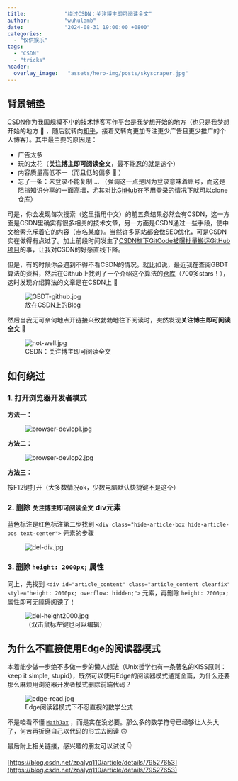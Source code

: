 ```yaml
---
title:            "绕过CSDN：关注博主即可阅读全文"
author:           "wuhulamb"
date:             "2024-08-31 19:00:00 +0800"
categories:
  - "仅供娱乐"
tags:
  - "CSDN"
  - "tricks"
header:
  overlay_image:   "assets/hero-img/posts/skyscraper.jpg"
---
```


## 背景铺垫

[CSDN](https://www.csdn.net/)作为我国规模不小的技术博客写作平台是我梦想开始的地方（也只是我梦想开始的地方 :poop: ，随后就转向[知乎](https://www.zhihu.com/)，接着又转向更加专注更少广告且更少推广的个人博客）。其中最主要的原因是<!--more-->：

- 广告太多
- 玩的太花（**关注博主即可阅读全文**，最不能忍的就是这个）
- 内容质量高低不一（而且低的偏多 :poop: ）
- 忘了一条：未登录不能复制 ... （强调这一点是因为登录意味着账号，而这是阻挡知识分享的一面高墙，尤其对比[GitHub](https://github.com/)在不用登录的情况下就可以clone仓库）

可是，你会发现每次搜索（这里指用中文）的前五条结果必然会有CSDN，这一方面是CSDN里确实有很多相关的技术文章，另一方面是CSDN通过一些手段，使中文检索充斥着它的内容（点名[某度](https://www.baidu.com/)）。当然许多网站都会做SEO优化，可是CSDN实在做得有点过了。加上前段时间发生了[CSDN旗下GitCode被曝批量搬运GitHub项目](https://www.ithome.com/0/778/049.htm)的事，让我对CSDN的好感直线下降。

但是，有的时候你会遇到不得不看CSDN的情况。就比如说，最近我在查阅GBDT算法的资料，然后在Github上找到了一个介绍这个算法的[仓库](https://github.com/Freemanzxp/GBDT_Simple_Tutorial)（700多stars！），这时发现介绍算法的文章是在CSDN上 :poop:

<figure class="align-center">
  <img src="{{ 'media/image/2024/08/GBDT-github.jpg' | relative_url }}" alt="GBDT-github.jpg">
  <figcaption>放在CSDN上的Blog</figcaption>
</figure>

然后当我无可奈何地点开链接兴致勃勃地往下阅读时，突然发现**关注博主即可阅读全文** :poop:

<figure class="align-center">
  <img src="{{ 'media/image/2024/08/not-well.jpg' | relative_url }}" alt="not-well.jpg">
  <figcaption>CSDN：关注博主即可阅读全文</figcaption>
</figure>


## 如何绕过

### 1. 打开浏览器开发者模式

**方法一：**

<figure class="align-center">
  <img src="{{ 'media/image/2024/08/browser-devlop1.jpg' | relative_url }}" alt="browser-devlop1.jpg">
</figure>

**方法二：**

<figure class="align-center">
  <img src="{{ 'media/image/2024/08/browser-devlop2.jpg' | relative_url }}" alt="browser-devlop2.jpg">
</figure>

**方法三：**

按F12键打开（大多数情况ok，少数电脑默认快捷键不是这个）

### 2. 删除 `关注博主即可阅读全文` div元素

蓝色标注是红色标注第二步找到 `<div class="hide-article-box hide-article-pos text-center">` 元素的步骤

<figure class="align-center">
  <img src="{{ 'media/image/2024/08/del-div.jpg' | relative_url }}" alt="del-div.jpg">
</figure>

### 3. 删除 `height: 2000px;` 属性

同上，先找到 `<div id="article_content" class="article_content clearfix" style="height: 2000px; overflow: hidden;">` 元素，再删除 `height: 2000px;` 属性即可无障碍阅读了！

<figure class="align-center">
  <img src="{{ 'media/image/2024/08/del-height2000.jpg' | relative_url }}" alt="del-height2000.jpg">
  <figcaption>（双击鼠标左键也可以编辑）</figcaption>
</figure>

## 为什么不直接使用Edge的阅读器模式

本着能少做一步绝不多做一步的懒人想法（Unix哲学也有一条著名的KISS原则：keep it simple, stupid），既然可以使用Edge的阅读器模式通览全篇，为什么还要那么麻烦用浏览器开发者模式删除前端代码？

<figure class="align-center">
  <img src="{{ 'media/image/2024/08/edge-read.jpg' | relative_url }}" alt="edge-read.jpg">
  <figcaption>Edge阅读器模式下不忍直视的数学公式</figcaption>
</figure>

不是咱看不懂 [`MathJax`](https://www.mathjax.org/) ，而是实在没必要。那么多的数学符号已经够让人头大了，何苦再折磨自己以代码的形式去阅读 :upside_down_face:

最后附上相关链接，感兴趣的朋友可以试试 :point_down:

[https://blog.csdn.net/zpalyq110/article/details/79527653](https://blog.csdn.net/zpalyq110/article/details/79527653)
